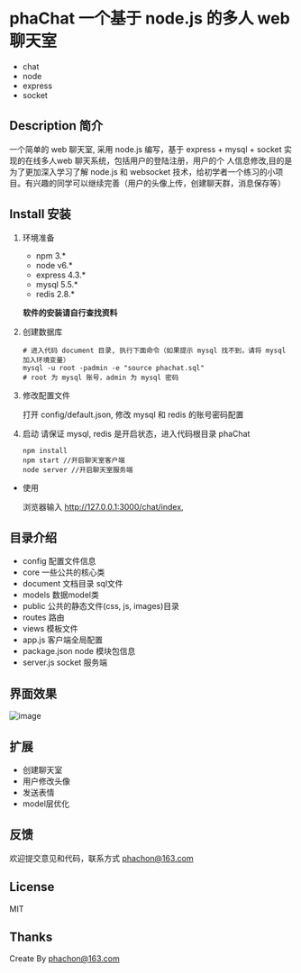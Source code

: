 # phaChat 一个基于 node.js 的多人 web 聊天室
 - chat
 - node
 - express
 - socket
 
## Description 简介
一个简单的 web 聊天室, 采用 node.js 编写，基于 express + mysql + socket 实现的在线多人web 聊天系统，包括用户的登陆注册，用户的个
人信息修改,目的是为了更加深入学习了解 node.js 和 websocket 技术，给初学者一个练习的小项目。有兴趣的同学可以继续完善（用户的头像上传，创建聊天群，消息保存等）

## Install 安装

1. 环境准备

    - npm 3.*
    - node v6.*
    - express 4.3.*
    - mysql 5.5.*
    - redis 2.8.*

    **软件的安装请自行查找资料**

2. 创建数据库
    ```
    # 进入代码 document 目录, 执行下面命令（如果提示 mysql 找不到，请将 mysql 加入环境变量）
    mysql -u root -padmin -e "source phachat.sql"
    # root 为 mysql 账号，admin 为 mysql 密码
    ```

3. 修改配置文件

    打开 config/default.json, 修改 mysql 和 redis 的账号密码配置

4. 启动
    请保证 mysql, redis 是开启状态，进入代码根目录 phaChat
    ```
    npm install
    npm start //开启聊天室客户端
    node server //开启聊天室服务端
    ```

- 使用

  浏览器输入 http://127.0.0.1:3000/chat/index,
    
## 目录介绍
- config 配置文件信息
- core 一些公共的核心类
- document 文档目录 sql文件
- models 数据model类
- public 公共的静态文件(css, js, images)目录
- routes 路由
- views 模板文件
- app.js 客户端全局配置
- package.json node 模块包信息
- server.js socket 服务端

## 界面效果
![image](https://raw.githubusercontent.com/phachon/phaChat/master/public/images/chat.jpg)

## 扩展

- 创建聊天室
- 用户修改头像
- 发送表情
- model层优化

## 反馈

欢迎提交意见和代码，联系方式 phachon@163.com

## License

MIT

Thanks
---------
Create By phachon@163.com
